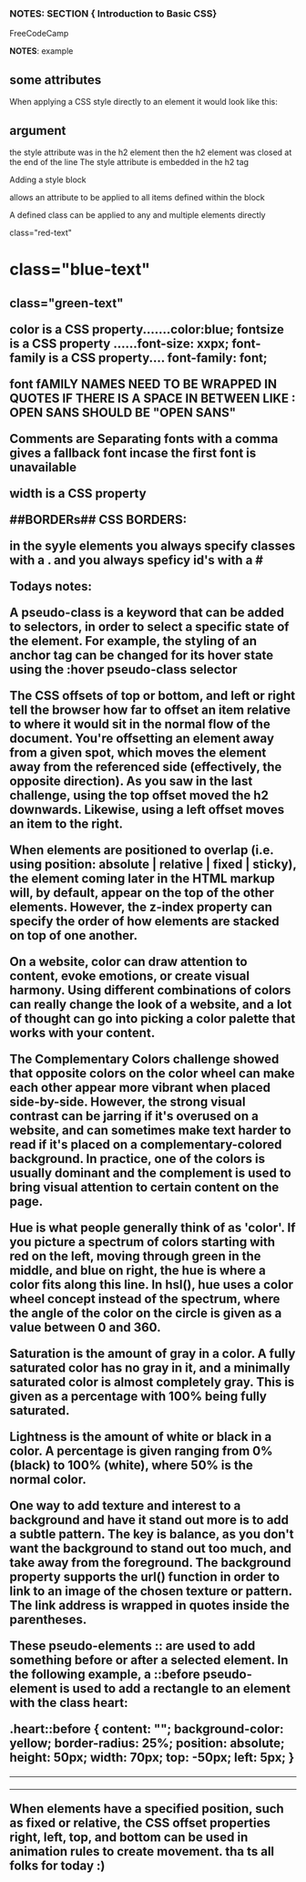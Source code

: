 ### NOTES: SECTION { Introduction to Basic CSS} ###
FreeCodeCamp

**NOTES**:
example
<h2>
some attributes
</h2>

When applying a CSS style directly to an element it would look like this:
<h2 style= " style argument">argument </h2>
the style attribute was in the h2 element then the h2 element was closed at the end of the line
The style attribute is embedded in the h2 tag


Adding a style block
<style> some attribute </style>
allows an attribute to be applied to all items defined within the block

A defined class can be applied to any and multiple elements directly

<p> class="red-text"
<h1> class="blue-text"
<h2> class="green-text"

color is a CSS property.......color:blue;
fontsize is a CSS property ......font-size: xxpx;
font-family is a CSS property.... font-family:  font;

font fAMILY NAMES NEED TO BE WRAPPED IN QUOTES IF THERE IS A SPACE IN BETWEEN LIKE : OPEN SANS  SHOULD BE "OPEN SANS"

Comments are <!--  -->
Separating fonts with a comma gives a fallback font incase the first font is unavailable

width is a CSS property

##BORDERs##
CSS BORDERS:

in the syyle elements
you always specify classes with a .
and you always speficy id's with a #

Todays notes:

A pseudo-class is a keyword that can be added to selectors, in order to select a specific state of the element.
For example, the styling of an anchor tag can be changed for its hover state using the :hover pseudo-class selector

The CSS offsets of top or bottom, and left or right tell the browser how far to offset an item relative to where it would sit in the normal flow of the document. You're offsetting an element away from a given spot, which moves the element away from the referenced side (effectively, the opposite direction). As you saw in the last challenge, using the top offset moved the h2 downwards. Likewise, using a left offset moves an item to the right.

When elements are positioned to overlap (i.e. using position: absolute | relative | fixed | sticky), the element coming later in the HTML markup will, by default, appear on the top of the other elements. However, the z-index property can specify the order of how elements are stacked on top of one another.

On a website, color can draw attention to content, evoke emotions, or create visual harmony. Using different combinations of colors can really change the look of a website, and a lot of thought can go into picking a color palette that works with your content.

The Complementary Colors challenge showed that opposite colors on the color wheel can make each other appear more vibrant when placed side-by-side. However, the strong visual contrast can be jarring if it's overused on a website, and can sometimes make text harder to read if it's placed on a complementary-colored background. In practice, one of the colors is usually dominant and the complement is used to bring visual attention to certain content on the page.


Hue is what people generally think of as 'color'. If you picture a spectrum of colors starting with red on the left, moving through green in the middle, and blue on right, the hue is where a color fits along this line. In hsl(), hue uses a color wheel concept instead of the spectrum, where the angle of the color on the circle is given as a value between 0 and 360.

Saturation is the amount of gray in a color. A fully saturated color has no gray in it, and a minimally saturated color is almost completely gray. This is given as a percentage with 100% being fully saturated.

Lightness is the amount of white or black in a color. A percentage is given ranging from 0% (black) to 100% (white), where 50% is the normal color.

One way to add texture and interest to a background and have it stand out more is to add a subtle pattern. The key is balance, as you don't want the background to stand out too much, and take away from the foreground. The background property supports the url() function in order to link to an image of the chosen texture or pattern. The link address is wrapped in quotes inside the parentheses.

These pseudo-elements :: are used to add something before or after a selected element. In the following example, a ::before pseudo-element is used to add a rectangle to an element with the class heart:

.heart::before {
  content: "";
  background-color: yellow;
  border-radius: 25%;
  position: absolute;
  height: 50px;
  width: 70px;
  top: -50px;
  left: 5px;
}
***************************
***************************
When elements have a specified position, such as fixed or relative, the CSS offset properties right, left, top, and bottom can be used in animation rules to create movement.
tha ts all folks for today :)
